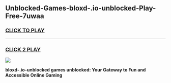 
## Unblocked-Games-bloxd-.io-unblocked-Play-Free-7uwaa
<h3>
<a href="https://premium76.site?title=bloxd-.io-unblocked&ref=23A">CLICK TO PLAY</a></h3>
<hr>

<h3>
<a href="https://premium76.site?title=bloxd-.io-unblocked&ref=23A">CLICK 2 PLAY</a>
  
</h3>

<a href="https://premium76.site?title=bloxd-.io-unblocked&ref=23A"><img src="https://clearcache.store/games.png"></a>


**bloxd-.io-unblocked games unblocked: Your Gateway to Fun and Accessible Online Gaming**
